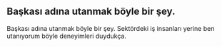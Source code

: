## Başkası adına utanmak böyle bir şey.

Başkası adına utanmak böyle bir şey. Sektördeki iş insanları yerine ben utanıyorum böyle deneyimleri duydukça.